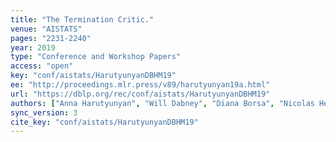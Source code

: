 ```yaml
---
title: "The Termination Critic."
venue: "AISTATS"
pages: "2231-2240"
year: 2019
type: "Conference and Workshop Papers"
access: "open"
key: "conf/aistats/HarutyunyanDBHM19"
ee: "http://proceedings.mlr.press/v89/harutyunyan19a.html"
url: "https://dblp.org/rec/conf/aistats/HarutyunyanDBHM19"
authors: ["Anna Harutyunyan", "Will Dabney", "Diana Borsa", "Nicolas Heess", "R\u00e9mi Munos", "Doina Precup"]
sync_version: 3
cite_key: "conf/aistats/HarutyunyanDBHM19"
---
```

